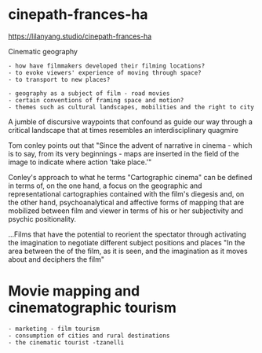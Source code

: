 # cinepath-frances-ha
https://lilanyang.studio/cinepath-frances-ha


Cinematic geography 
	
	- how have filmmakers developed their filming locations? 
	- to evoke viewers' experience of moving through space? 
	- to transport to new places?

	- geography as a subject of film - road movies
	- certain conventions of framing space and motion?
	- themes such as cultural landscapes, mobilities and the right to city
	
A jumble of discursive waypoints that confound as guide our way through a critical landscape that at times resembles an interdisciplinary quagmire

Tom conley points out that "Since the advent of narrative in cinema - which is to say, from its very beginnings - maps are inserted in the field of the image to indicate where action 'take place.'"

Conley's approach to what he terms "Cartographic cinema" can be defined in terms of, on the one hand, a focus on the geographic and representational cartographies contained with the film's diegesis and, on the other hand, psychoanalytical and affective forms of mapping that are mobilized between film and viewer in terms of his or her subjectivity and psychic positionality.

...Films that have the potential to reorient the spectator through activating the imagination to negotiate different subject positions and places "In the area between the of the film, as it is seen, and the imagination as it moves about and deciphers the film"


# Movie mapping and cinematographic tourism

	- marketing - film tourism
	- consumption of cities and rural destinations
	- the cinematic tourist -tzanelli

